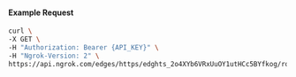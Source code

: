 <!-- Code generated for API Clients. DO NOT EDIT. -->

#### Example Request

```bash
curl \
-X GET \
-H "Authorization: Bearer {API_KEY}" \
-H "Ngrok-Version: 2" \
https://api.ngrok.com/edges/https/edghts_2o4XYb6VRxUuOY1utHCc5BYfkog/routes/edghtsrt_2o4XYckEQcRXVwCrnyOeaQvjzyE/circuit_breaker
```
